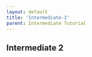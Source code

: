 ```yaml
---
layout: default
title: 'Intermediate-2'
parent: Intermediate Tutorial
---
```


## Intermediate 2